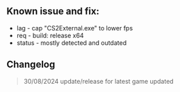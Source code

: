 ## Known issue and fix:
- lag - cap "CS2External.exe" to lower fps
- req - build: release x64
- status - mostly detected and outdated

## Changelog

> 30/08/2024
> update/release for latest game updated
